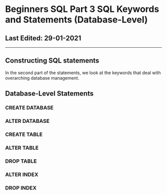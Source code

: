 # Beginners SQL Part 3 SQL Keywords and Statements (Database-Level) #

## Last Edited: 29-01-2021
-------------------------------------------------------------------------------
## Constructing SQL statements
In the second part of the statements, we look at the keywords that deal with overarching database management. 

## Database-Level Statements

### CREATE DATABASE 

### ALTER DATABASE 

### CREATE TABLE

### ALTER TABLE 

### DROP TABLE 

### ALTER INDEX 

### DROP INDEX 